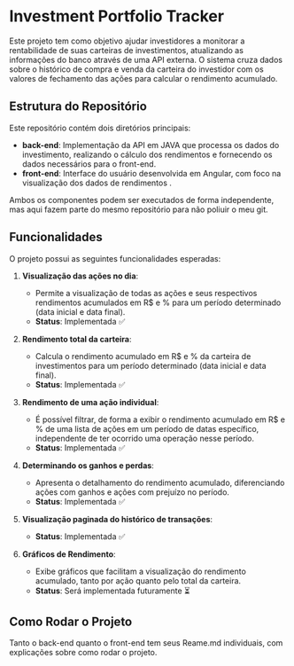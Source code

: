 # Investment Portfolio Tracker

Este projeto tem como objetivo ajudar investidores a monitorar a rentabilidade de suas carteiras de investimentos, atualizando as informações do banco através de uma API externa.  O sistema cruza dados sobre o histórico de compra e venda da carteira do investidor com os valores de fechamento das ações para calcular o rendimento acumulado. <!-- e apresentar gráficos de desempenho.o -->

## Estrutura do Repositório

Este repositório contém dois diretórios principais:

- **back-end**: Implementação da API em JAVA que processa os dados do investimento, realizando o cálculo dos rendimentos e fornecendo os dados necessários para o front-end.
- **front-end**: Interface do usuário desenvolvida em Angular, com foco na visualização dos dados de rendimentos <!-- e gráficos-->.

Ambos os componentes podem ser executados de forma independente, mas aqui fazem parte do mesmo repositório para não poliuir o meu git.

## Funcionalidades

O projeto possui as seguintes funcionalidades esperadas:

1. **Visualização das ações no dia**:
   - Permite a visualização de todas as ações e seus respectivos rendimentos acumulados em R$ e % para um período determinado (data inicial e data final).
   - **Status**: Implementada ✅

2. **Rendimento total da carteira**:
   - Calcula o rendimento acumulado em R$ e % da carteira de investimentos para um período determinado (data inicial e data final).
   - **Status**: Implementada ✅

3. **Rendimento de uma ação individual**:
   - É possível filtrar, de forma a exibir o rendimento acumulado em R$ e % de uma lista de ações em um período de datas específico, independente de ter ocorrido uma operação nesse período.
   - **Status**: Implementada ✅

4. **Determinando os ganhos e perdas**:
   - Apresenta o detalhamento do rendimento acumulado, diferenciando ações com ganhos e ações com prejuízo no período.
   - **Status**: Implementada ✅

5. **Visualização paginada do histórico de transações**:
   - **Status**: Implementada ✅

6. **Gráficos de Rendimento**:
   - Exibe gráficos que facilitam a visualização do rendimento acumulado, tanto por ação quanto pelo total da carteira.
   - **Status**: Será implementada futuramente ⏳

## Como Rodar o Projeto

Tanto o back-end quanto o front-end tem seus Reame.md individuais, com explicações sobre como rodar o projeto.

